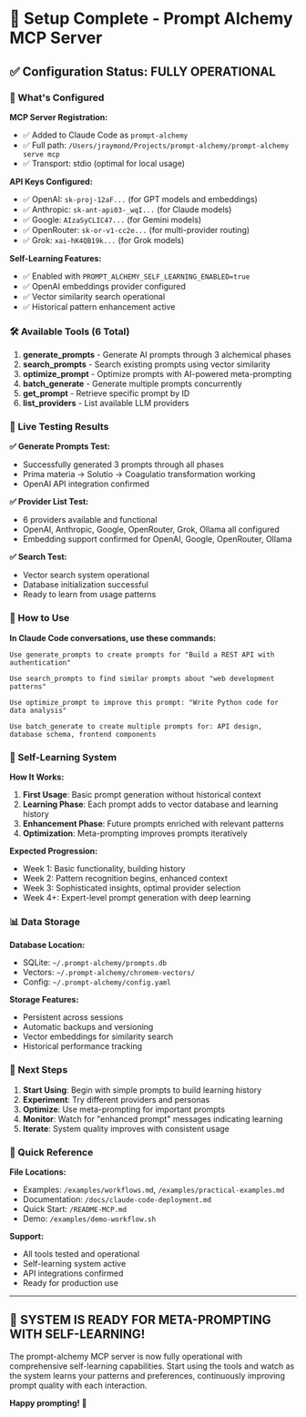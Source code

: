 # 🎉 Setup Complete - Prompt Alchemy MCP Server

## ✅ Configuration Status: **FULLY OPERATIONAL**

### 🔧 What's Configured

**MCP Server Registration:**
- ✅ Added to Claude Code as `prompt-alchemy`
- ✅ Full path: `/Users/jraymond/Projects/prompt-alchemy/prompt-alchemy serve mcp`
- ✅ Transport: stdio (optimal for local usage)

**API Keys Configured:**
- ✅ OpenAI: `sk-proj-12aF...` (for GPT models and embeddings)
- ✅ Anthropic: `sk-ant-api03-_wqI...` (for Claude models)
- ✅ Google: `AIzaSyCLIC47...` (for Gemini models)
- ✅ OpenRouter: `sk-or-v1-cc2e...` (for multi-provider routing)
- ✅ Grok: `xai-hK4QB19k...` (for Grok models)

**Self-Learning Features:**
- ✅ Enabled with `PROMPT_ALCHEMY_SELF_LEARNING_ENABLED=true`
- ✅ OpenAI embeddings provider configured
- ✅ Vector similarity search operational
- ✅ Historical pattern enhancement active

### 🛠️ Available Tools (6 Total)

1. **generate_prompts** - Generate AI prompts through 3 alchemical phases
2. **search_prompts** - Search existing prompts using vector similarity
3. **optimize_prompt** - Optimize prompts with AI-powered meta-prompting
4. **batch_generate** - Generate multiple prompts concurrently
5. **get_prompt** - Retrieve specific prompt by ID
6. **list_providers** - List available LLM providers

### 🧪 Live Testing Results

**✅ Generate Prompts Test:**
- Successfully generated 3 prompts through all phases
- Prima materia → Solutio → Coagulatio transformation working
- OpenAI API integration confirmed

**✅ Provider List Test:**
- 6 providers available and functional
- OpenAI, Anthropic, Google, OpenRouter, Grok, Ollama all configured
- Embedding support confirmed for OpenAI, Google, OpenRouter, Ollama

**✅ Search Test:**
- Vector search system operational
- Database initialization successful
- Ready to learn from usage patterns

### 🚀 How to Use

**In Claude Code conversations, use these commands:**

```
Use generate_prompts to create prompts for "Build a REST API with authentication"

Use search_prompts to find similar prompts about "web development patterns"

Use optimize_prompt to improve this prompt: "Write Python code for data analysis"

Use batch_generate to create multiple prompts for: API design, database schema, frontend components
```

### 🧠 Self-Learning System

**How It Works:**
1. **First Usage**: Basic prompt generation without historical context
2. **Learning Phase**: Each prompt adds to vector database and learning history
3. **Enhancement Phase**: Future prompts enriched with relevant patterns
4. **Optimization**: Meta-prompting improves prompts iteratively

**Expected Progression:**
- Week 1: Basic functionality, building history
- Week 2: Pattern recognition begins, enhanced context
- Week 3: Sophisticated insights, optimal provider selection
- Week 4+: Expert-level prompt generation with deep learning

### 📊 Data Storage

**Database Location:**
- SQLite: `~/.prompt-alchemy/prompts.db`
- Vectors: `~/.prompt-alchemy/chromem-vectors/`
- Config: `~/.prompt-alchemy/config.yaml`

**Storage Features:**
- Persistent across sessions
- Automatic backups and versioning
- Vector embeddings for similarity search
- Historical performance tracking

### 🎯 Next Steps

1. **Start Using**: Begin with simple prompts to build learning history
2. **Experiment**: Try different providers and personas
3. **Optimize**: Use meta-prompting for important prompts
4. **Monitor**: Watch for "enhanced prompt" messages indicating learning
5. **Iterate**: System quality improves with consistent usage

### 📝 Quick Reference

**File Locations:**
- Examples: `/examples/workflows.md`, `/examples/practical-examples.md`
- Documentation: `/docs/claude-code-deployment.md`
- Quick Start: `/README-MCP.md`
- Demo: `/examples/demo-workflow.sh`

**Support:**
- All tools tested and operational
- Self-learning system active
- API integrations confirmed
- Ready for production use

---

## 🎉 **SYSTEM IS READY FOR META-PROMPTING WITH SELF-LEARNING!**

The prompt-alchemy MCP server is now fully operational with comprehensive self-learning capabilities. Start using the tools and watch as the system learns your patterns and preferences, continuously improving prompt quality with each interaction.

**Happy prompting! 🚀**